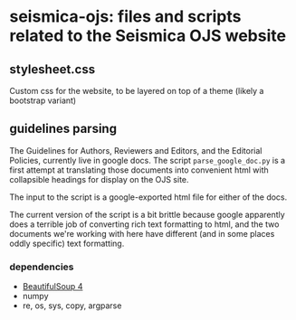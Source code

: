 # seismica-ojs: files and scripts related to the Seismica OJS website

## stylesheet.css
Custom css for the website, to be layered on top of a theme (likely a bootstrap variant)

## guidelines parsing
The Guidelines for Authors, Reviewers and Editors, and the Editorial Policies, currently live in google docs. The script `parse_google_doc.py` is a first attempt at translating those documents into convenient html with collapsible headings for display on the OJS site. 

The input to the script is a google-exported html file for either of the docs.

The current version of the script is a bit brittle because google apparently does a terrible job of converting rich text formatting to html, and the two documents we're working with here have different (and in some places oddly specific) text formatting.

### dependencies
- [BeautifulSoup 4](https://www.crummy.com/software/BeautifulSoup/bs4/doc/)
- numpy
- re, os, sys, copy, argparse
